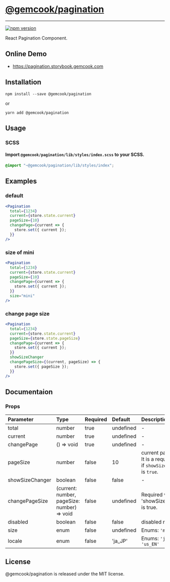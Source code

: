 # [@gemcook/pagination](https://pagination.storybook.gemcook.com)

---

[![npm version](https://badge.fury.io/js/%40gemcook%2Fpagination.svg)](https://badge.fury.io/js/%40gemcook%2Fpagination)

React Pagination Component.

## Online Demo

* https://pagination.storybook.gemcook.com

## Installation

```shell
npm install --save @gemcook/pagination
```

or

```shell
yarn add @gemcook/pagination
```

## Usage

### SCSS

#### Import `@gemcook/pagination/lib/styles/index.scss` to your SCSS.

```scss
@import "~@gemcook/pagination/lib/styles/index";
```

## Examples

### default

```jsx
<Pagination
  total={1234}
  current={store.state.current}
  pageSize={10}
  changePage={current => {
    store.set({ current });
  }}
/>
```

### size of mini

```jsx
<Pagination
  total={1234}
  current={store.state.current}
  pageSize={10}
  changePage={current => {
    store.set({ current });
  }}
  size="mini"
/>
```

### change page size

```jsx
<Pagination
  total={1234}
  current={store.state.current}
  pageSize={store.state.pageSize}
  changePage={current => {
    store.set({ current });
  }}
  showSizeChanger
  changePageSize={(current, pageSize) => {
    store.set({ pageSize });
  }}
/>
```

## Documentaion

### Props

| **Parameter**   | **Type**                                    | **Required** | **Default** | **Description**                                                          |
| :-------------- | :------------------------------------------ | :----------- | :---------- | :----------------------------------------------------------------------- |
| total           | number                                      | true         | undefined   | \-                                                                       |
| current         | number                                      | true         | undefined   | \-                                                                       |
| changePage      | () => void                                  | true         | undefined   | \-                                                                       |
| pageSize        | number                                      | false        | 10          | current page size. It is a required item if `showSizeChanger` is `true`. |
| showSizeChanger | boolean                                     | false        | false       | \-                                                                       |
| changePageSize  | (current: number, pageSize: number) => void | false        | undefined   | Required when 'showSizeChanger' is true.                                 |
| disabled        | boolean                                     | false        | false       | disabled mode.                                                           |
| size            | enum                                        | false        | undefined   | Enums: `'mini'`                                                          |
| locale          | enum                                        | false        | 'ja_JP'     | Enums: `'ja_JP'` `'us_EN'`                                               |

## License

@gemcook/pagination is released under the MIT license.
